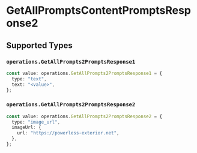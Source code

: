 # GetAllPromptsContentPromptsResponse2


## Supported Types

### `operations.GetAllPrompts2PromptsResponse1`

```typescript
const value: operations.GetAllPrompts2PromptsResponse1 = {
  type: "text",
  text: "<value>",
};
```

### `operations.GetAllPrompts2PromptsResponse2`

```typescript
const value: operations.GetAllPrompts2PromptsResponse2 = {
  type: "image_url",
  imageUrl: {
    url: "https://powerless-exterior.net",
  },
};
```

